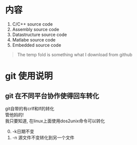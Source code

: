 # 内容
1. C/C++ source code
2. Assembly source code  
3. Datastructure source code
4. Matlabe source code
5. Embedded source code

>The temp fold is something what I download from github  

# git 使用说明
## git 在不同平台协作使得回车转化
git自带的有crlf和lf的转化<br>
管他妈的!<br>
我只要知道, 在linux上面使用dos2unix命令可以转化<br>

0.   -k日期不变
1.   -n 源文件不变转化到另一个文件